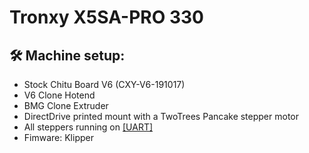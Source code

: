 # Tronxy X5SA-PRO 330

## **🛠️ Machine setup:** 
  - Stock Chitu Board V6 (CXY-V6-191017)
  - V6 Clone Hotend
  - BMG Clone Extruder 
  - DirectDrive printed mount with a TwoTrees Pancake stepper motor
  - All steppers running on [[UART]](https://github.com/leofauree/3D-Printer-Configurations/tree/main/Tronxy%20X5SA-Pro/UART/)
  - Fimware: Klipper